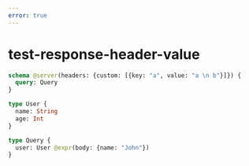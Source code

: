 ```yaml
---
error: true
---
```


# test-response-header-value

```graphql @config
schema @server(headers: {custom: [{key: "a", value: "a \n b"}]}) {
  query: Query
}

type User {
  name: String
  age: Int
}

type Query {
  user: User @expr(body: {name: "John"})
}
```
